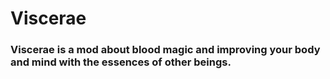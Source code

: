 # Viscerae

### Viscerae is a mod about blood magic and improving your body and mind with the essences of other beings.
